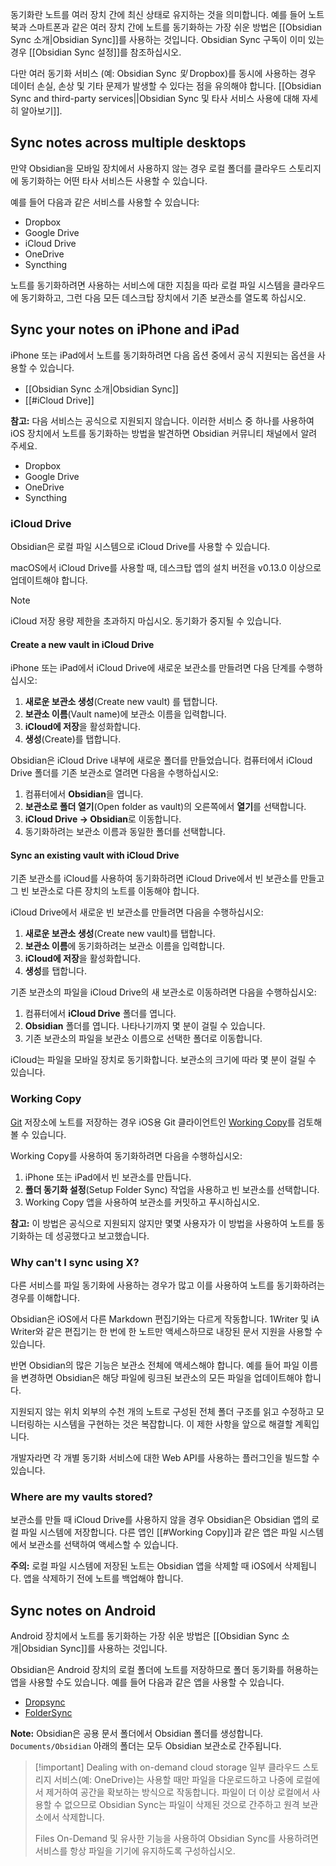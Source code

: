 동기화란 노트를 여러 장치 간에 최신 상태로 유지하는 것을 의미합니다. 예를 들어 노트북과 스마트폰과 같은 여러 장치 간에 노트를 동기화하는 가장 쉬운 방법은 [[Obsidian Sync 소개|Obsidian Sync]]를 사용하는 것입니다. Obsidian Sync 구독이 이미 있는 경우 [[Obsidian Sync 설정]]를 참조하십시오.

다만 여러 동기화 서비스 (예: Obsidian Sync _및_ Dropbox)를 동시에 사용하는 경우 데이터 손실, 손상 및 기타 문제가 발생할 수 있다는 점을 유의해야 합니다. [[Obsidian Sync and third-party services||Obsidian Sync 및 타사 서비스 사용에 대해 자세히 알아보기]].

## Sync notes across multiple desktops

만약 Obsidian을 모바일 장치에서 사용하지 않는 경우 로컬 폴더를 클라우드 스토리지에 동기화하는 어떤 타사 서비스든 사용할 수 있습니다. 

예를 들어 다음과 같은 서비스를 사용할 수 있습니다:

- Dropbox
- Google Drive
- iCloud Drive
- OneDrive
- Syncthing

노트를 동기화하려면 사용하는 서비스에 대한 지침을 따라 로컬 파일 시스템을 클라우드에 동기화하고, 그런 다음 모든 데스크탑 장치에서 기존 보관소를 열도록 하십시오.

## Sync your notes on iPhone and iPad

iPhone 또는 iPad에서 노트를 동기화하려면 다음 옵션 중에서 공식 지원되는 옵션을 사용할 수 있습니다.

- [[Obsidian Sync 소개|Obsidian Sync]]
- [[#iCloud Drive]]

**참고:** 다음 서비스는 공식으로 지원되지 않습니다. 이러한 서비스 중 하나를 사용하여 iOS 장치에서 노트를 동기화하는 방법을 발견하면 Obsidian 커뮤니티 채널에서 알려 주세요.

- Dropbox
- Google Drive
- OneDrive
- Syncthing

### iCloud Drive

Obsidian은 로컬 파일 시스템으로 iCloud Drive를 사용할 수 있습니다.

macOS에서 iCloud Drive를 사용할 때, 데스크탑 앱의 설치 버전을 v0.13.0 이상으로 업데이트해야 합니다.

> [!note]
> iCloud 저장 용량 제한을 초과하지 마십시오. 동기화가 중지될 수 있습니다.

#### Create a new vault in iCloud Drive

iPhone 또는 iPad에서 iCloud Drive에 새로운 보관소를 만들려면 다음 단계를 수행하십시오:

1. **새로운 보관소 생성**(Create new vault) 를 탭합니다.
2. **보관소 이름**(Vault name)에 보관소 이름을 입력합니다.
3. **iCloud에 저장**을 활성화합니다.
4. **생성**(Create)를 탭합니다.

Obsidian은 iCloud Drive 내부에 새로운 폴더를 만들었습니다. 컴퓨터에서 iCloud Drive 폴더를 기존 보관소로 열려면 다음을 수행하십시오:

1. 컴퓨터에서 **Obsidian**을 엽니다.
2. **보관소로 폴더 열기**(Open folder as vault)의 오른쪽에서 **열기**를 선택합니다.
3. **iCloud Drive → Obsidian**로 이동합니다.
4. 동기화하려는 보관소 이름과 동일한 폴더를 선택합니다.

#### Sync an existing vault with iCloud Drive

기존 보관소를 iCloud를 사용하여 동기화하려면 iCloud Drive에서 빈 보관소를 만들고 그 빈 보관소로 다른 장치의 노트를 이동해야 합니다.

iCloud Drive에서 새로운 빈 보관소를 만들려면 다음을 수행하십시오:

1. **새로운 보관소 생성**(Create new vault)를 탭합니다.
2. **보관소 이름**에 동기화하려는 보관소 이름을 입력합니다.
3. **iCloud에 저장**을 활성화합니다.
4. **생성**를 탭합니다.

기존 보관소의 파일을 iCloud Drive의 새 보관소로 이동하려면 다음을 수행하십시오:

1. 컴퓨터에서 **iCloud Drive** 폴더를 엽니다.
2. **Obsidian** 폴더를 엽니다. 나타나기까지 몇 분이 걸릴 수 있습니다.
3. 기존 보관소의 파일을 보관소 이름으로 선택한 폴더로 이동합니다.

iCloud는 파일을 모바일 장치로 동기화합니다. 보관소의 크기에 따라 몇 분이 걸릴 수 있습니다.

### Working Copy

[Git](https://git-scm.com/) 저장소에 노트를 저장하는 경우 iOS용 Git 클라이언트인 [Working Copy](https://apps.apple.com/us/app/working-copy-git-client/id896694807)를 검토해 볼 수 있습니다.

Working Copy를 사용하여 동기화하려면 다음을 수행하십시오:

1. iPhone 또는 iPad에서 빈 보관소를 만듭니다.
2. **폴더 동기화 설정**(Setup Folder Sync) 작업을 사용하고 빈 보관소를 선택합니다.
3. Working Copy 앱을 사용하여 보관소를 커밋하고 푸시하십시오.

**참고:** 이 방법은 공식으로 지원되지 않지만 몇몇 사용자가 이 방법을 사용하여 노트를 동기화하는 데 성공했다고 보고했습니다.

### Why can't I sync using X?

다른 서비스를 파일 동기화에 사용하는 경우가 많고 이를 사용하여 노트를 동기화하려는 경우를 이해합니다.

Obsidian은 iOS에서 다른 Markdown 편집기와는 다르게 작동합니다. 1Writer 및 iA Writer와 같은 편집기는 한 번에 한 노트만 액세스하므로 내장된 문서 지원을 사용할 수 있습니다.

반면 Obsidian의 많은 기능은 보관소 전체에 액세스해야 합니다. 예를 들어 파일 이름을 변경하면 Obsidian은 해당 파일에 링크된 보관소의 모든 파일을 업데이트해야 합니다.

지원되지 않는 위치 외부의 수천 개의 노트로 구성된 전체 폴더 구조를 읽고 수정하고 모니터링하는 시스템을 구현하는 것은 복잡합니다. 이 제한 사항을 앞으로 해결할 계획입니다.

개발자라면 각 개별 동기화 서비스에 대한 Web API를 사용하는 플러그인을 빌드할 수 있습니다.

### Where are my vaults stored?

보관소를 만들 때 iCloud Drive를 사용하지 않을 경우 Obsidian은 Obsidian 앱의 로컬 파일 시스템에 저장합니다. 다른 앱인 [[#Working Copy]]과 같은 앱은 파일 시스템에서 보관소를 선택하여 액세스할 수 있습니다.

**주의:** 로컬 파일 시스템에 저장된 노트는 Obsidian 앱을 삭제할 때 iOS에서 삭제됩니다. 앱을 삭제하기 전에 노트를 백업해야 합니다.

## Sync notes on Android

Android 장치에서 노트를 동기화하는 가장 쉬운 방법은 [[Obsidian Sync 소개|Obsidian Sync]]를 사용하는 것입니다.

Obsidian은 Android 장치의 로컬 폴더에 노트를 저장하므로 폴더 동기화를 허용하는 앱을 사용할 수도 있습니다. 예를 들어 다음과 같은 앱을 사용할 수 있습니다.

- [Dropsync](https://play.google.com/store/apps/details?id=com.ttxapps.dropsync)
- [FolderSync](https://play.google.com/store/apps/details?id=dk.tacit.android.foldersync.lite)

**Note:** Obsidian은 공용 문서 폴더에서 Obsidian 폴더를 생성합니다. `Documents/Obsidian` 아래의 폴더는 모두 Obsidian 보관소로 간주됩니다.

> [!important] Dealing with on-demand cloud storage
> 일부 클라우드 스토리지 서비스(예: OneDrive)는 사용할 때만 파일을 다운로드하고 나중에 로컬에서 제거하여 공간을 확보하는 방식으로 작동합니다. 파일이 더 이상 로컬에서 사용할 수 없으므로 Obsidian Sync는 파일이 삭제된 것으로 간주하고 원격 보관소에서 삭제합니다.
>
>Files On-Demand 및 유사한 기능을 사용하여 Obsidian Sync를 사용하려면 서비스를 항상 파일을 기기에 유지하도록 구성하십시오.
